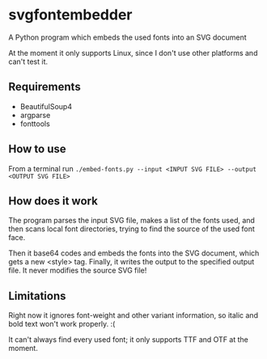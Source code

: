 # svgfontembedder
A Python program which embeds the used fonts into an SVG document

At the moment it only supports Linux, since I don't use other platforms and can't test it.

## Requirements
- BeautifulSoup4
- argparse
- fonttools

## How to use
From a terminal run `./embed-fonts.py --input <INPUT SVG FILE> --output <OUTPUT SVG FILE>`

## How does it work
The program parses the input SVG file, makes a list of the fonts used, and then scans local font directories, trying to find the source of the used font face.

Then it base64 codes and embeds the fonts into the SVG document, which gets a new &lt;style&gt; tag. Finally, it writes the output to the specified output file. It never modifies the source SVG file! 

## Limitations
Right now it ignores font-weight and other variant information, so italic and bold text won't work properly. :(

It can't always find every used font; it only supports TTF and OTF at the moment.
